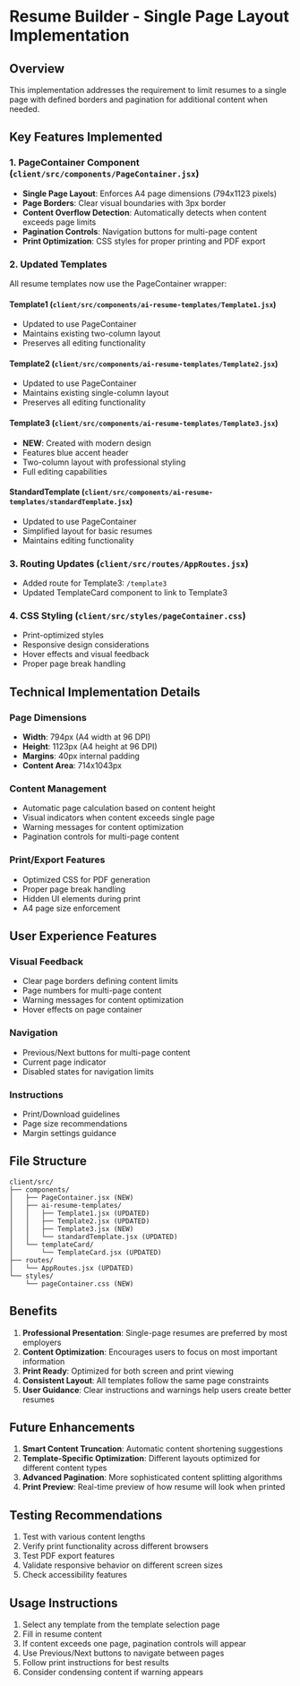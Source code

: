 # Resume Builder - Single Page Layout Implementation

## Overview
This implementation addresses the requirement to limit resumes to a single page with defined borders and pagination for additional content when needed.

## Key Features Implemented

### 1. PageContainer Component (`client/src/components/PageContainer.jsx`)
- **Single Page Layout**: Enforces A4 page dimensions (794x1123 pixels)
- **Page Borders**: Clear visual boundaries with 3px border
- **Content Overflow Detection**: Automatically detects when content exceeds page limits
- **Pagination Controls**: Navigation buttons for multi-page content
- **Print Optimization**: CSS styles for proper printing and PDF export

### 2. Updated Templates
All resume templates now use the PageContainer wrapper:

#### Template1 (`client/src/components/ai-resume-templates/Template1.jsx`)
- Updated to use PageContainer
- Maintains existing two-column layout
- Preserves all editing functionality

#### Template2 (`client/src/components/ai-resume-templates/Template2.jsx`)
- Updated to use PageContainer
- Maintains existing single-column layout
- Preserves all editing functionality

#### Template3 (`client/src/components/ai-resume-templates/Template3.jsx`)
- **NEW**: Created with modern design
- Features blue accent header
- Two-column layout with professional styling
- Full editing capabilities

#### StandardTemplate (`client/src/components/ai-resume-templates/standardTemplate.jsx`)
- Updated to use PageContainer
- Simplified layout for basic resumes
- Maintains editing functionality

### 3. Routing Updates (`client/src/routes/AppRoutes.jsx`)
- Added route for Template3: `/template3`
- Updated TemplateCard component to link to Template3

### 4. CSS Styling (`client/src/styles/pageContainer.css`)
- Print-optimized styles
- Responsive design considerations
- Hover effects and visual feedback
- Proper page break handling

## Technical Implementation Details

### Page Dimensions
- **Width**: 794px (A4 width at 96 DPI)
- **Height**: 1123px (A4 height at 96 DPI)
- **Margins**: 40px internal padding
- **Content Area**: 714x1043px

### Content Management
- Automatic page calculation based on content height
- Visual indicators when content exceeds single page
- Warning messages for content optimization
- Pagination controls for multi-page content

### Print/Export Features
- Optimized CSS for PDF generation
- Proper page break handling
- Hidden UI elements during print
- A4 page size enforcement

## User Experience Features

### Visual Feedback
- Clear page borders defining content limits
- Page numbers for multi-page content
- Warning messages for content optimization
- Hover effects on page container

### Navigation
- Previous/Next buttons for multi-page content
- Current page indicator
- Disabled states for navigation limits

### Instructions
- Print/Download guidelines
- Page size recommendations
- Margin settings guidance

## File Structure
```
client/src/
├── components/
│   ├── PageContainer.jsx (NEW)
│   ├── ai-resume-templates/
│   │   ├── Template1.jsx (UPDATED)
│   │   ├── Template2.jsx (UPDATED)
│   │   ├── Template3.jsx (NEW)
│   │   └── standardTemplate.jsx (UPDATED)
│   └── templateCard/
│       └── TemplateCard.jsx (UPDATED)
├── routes/
│   └── AppRoutes.jsx (UPDATED)
└── styles/
    └── pageContainer.css (NEW)
```

## Benefits

1. **Professional Presentation**: Single-page resumes are preferred by most employers
2. **Content Optimization**: Encourages users to focus on most important information
3. **Print Ready**: Optimized for both screen and print viewing
4. **Consistent Layout**: All templates follow the same page constraints
5. **User Guidance**: Clear instructions and warnings help users create better resumes

## Future Enhancements

1. **Smart Content Truncation**: Automatic content shortening suggestions
2. **Template-Specific Optimization**: Different layouts optimized for different content types
3. **Advanced Pagination**: More sophisticated content splitting algorithms
4. **Print Preview**: Real-time preview of how resume will look when printed

## Testing Recommendations

1. Test with various content lengths
2. Verify print functionality across different browsers
3. Test PDF export features
4. Validate responsive behavior on different screen sizes
5. Check accessibility features

## Usage Instructions

1. Select any template from the template selection page
2. Fill in resume content
3. If content exceeds one page, pagination controls will appear
4. Use Previous/Next buttons to navigate between pages
5. Follow print instructions for best results
6. Consider condensing content if warning appears 